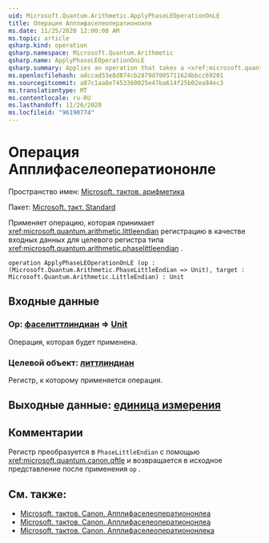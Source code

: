 ```yaml
---
uid: Microsoft.Quantum.Arithmetic.ApplyPhaseLEOperationOnLE
title: Операция Апплифаселеоператиононле
ms.date: 11/25/2020 12:00:00 AM
ms.topic: article
qsharp.kind: operation
qsharp.namespace: Microsoft.Quantum.Arithmetic
qsharp.name: ApplyPhaseLEOperationOnLE
qsharp.summary: Applies an operation that takes a <xref:microsoft.quantum.arithmetic.littleendian> register as input on a target register of type <xref:microsoft.quantum.arithmetic.phaselittleendian>.
ms.openlocfilehash: adccad53e8d874cb2879d7005711624bbcc69201
ms.sourcegitcommit: a87c1aa8e7453360025e47ba614f25b02ea84ec3
ms.translationtype: MT
ms.contentlocale: ru-RU
ms.lasthandoff: 11/26/2020
ms.locfileid: "96190774"
---
```

# <a name="applyphaseleoperationonle-operation"></a>Операция Апплифаселеоператиононле

Пространство имен: [Microsoft. тактов. арифметика](xref:Microsoft.Quantum.Arithmetic)

Пакет: [Microsoft. такт. Standard](https://nuget.org/packages/Microsoft.Quantum.Standard)


Применяет операцию, которая принимает <xref:microsoft.quantum.arithmetic.littleendian> регистрацию в качестве входных данных для целевого регистра типа <xref:microsoft.quantum.arithmetic.phaselittleendian> .

```qsharp
operation ApplyPhaseLEOperationOnLE (op : (Microsoft.Quantum.Arithmetic.PhaseLittleEndian => Unit), target : Microsoft.Quantum.Arithmetic.LittleEndian) : Unit
```


## <a name="input"></a>Входные данные

### <a name="op--phaselittleendian--unit"></a>Op: [фаселиттлиндиан](xref:Microsoft.Quantum.Arithmetic.PhaseLittleEndian) => [Unit](xref:microsoft.quantum.lang-ref.unit) 

Операция, которая будет применена.


### <a name="target--littleendian"></a>Целевой объект: [литтлиндиан](xref:Microsoft.Quantum.Arithmetic.LittleEndian)

Регистр, к которому применяется операция.



## <a name="output--unit"></a>Выходные данные: [единица измерения](xref:microsoft.quantum.lang-ref.unit)



## <a name="remarks"></a>Комментарии

Регистр преобразуется в `PhaseLittleEndian` с помощью <xref:microsoft.quantum.canon.qftle> и возвращается в исходное представление после применения `op` .

## <a name="see-also"></a>См. также:

- [Microsoft. тактов. Canon. Апплифаселеоператиононлеа](xref:Microsoft.Quantum.Canon.ApplyPhaseLEOperationonLEA)
- [Microsoft. тактов. Canon. Апплифаселеоператиононлеа](xref:Microsoft.Quantum.Canon.ApplyPhaseLEOperationonLEA)
- [Microsoft. тактов. Canon. Апплифаселеоператиононлека](xref:Microsoft.Quantum.Canon.ApplyPhaseLEOperationonLECA)